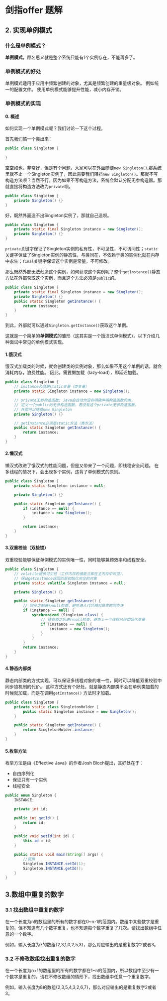 # 剑指offer 题解

## 2. 实现单例模式

### 什么是单例模式？

**单例模式**，顾名思义就是整个系统只能有1个实例存在，不能再多了。

### 单例模式的好处

单例模式适用于应用中频繁创建的对象，尤其是频繁创建的重量级对象。
例如统一的配置文件。
使用单例模式能够提升性能，减小内存开销。

### 单例模式的实现

#### 0. 概述

如何实现一个单例模式呢？我们讨论一下这个过程。

首先我们搞一个类出来：

```java
public class Singleton {
    
}
```

空空如也，非常好，但是有个问题，大家可以在外面随便`new Singleton()`,那系统里就不止一个Singleton实例了，因此需要我们阻挡`new Singleton()`。那就不写构造方法呗？当然不行。因为如果不写构造方法，系统会默认分配无参构造器。那就直接将构造方法改为`private`呗。

```java
public class Singleton {
    private Singleton() {}
}
```

好，既然外面造不出Singleton实例了，那就自己造呗。

```java
public class Singleton {
    private static final Singleton instance = new Singleton();
    private Singleton() {}
}
```

`private`关键字保证了Singleton实例的私有性，不可见性，不可访问性；`static`关键字保证了Singleton实例的静态性，与类同在，不依赖于类的实例化就在内存中永生；`final`关键字保证这个实例是常量，不可修改。

那么既然外部无法创造这个实例，如何获取这个实例呢？整个`getInstance()`静态方法在外部获取这个实例，而且这个方法必须是`public`的。

```java
public class Singleton {
    private static final Singleton instance = new Singleton();
    private Singleton() {}
    public static Singleton getInstance() {
        return instance;
    } 
}
```

到此，外部就可以通过`Singleton.getInstance()`获取这个单例。

这就是一个简单的**单例模式**的雏形（这其实是一个饿汉式单例模式）。以下介绍几种面试中常见的单例模式实现。

#### 1.饿汉式
饿汉式加载类的时候，就会创建类的实例对象，那么如果不用这个单例的话，就会消耗内存，浪费性能。
因此，需要懒加载（lazy-load），即延迟加载。

```java
public class Singleton {
    // instance必须是static变量（类变量）
    private static Singleton instance = new Singleton();

    // private无参构造函数: Java会自动为没有明确声明构造函数的类，
    // 定义一个public的无参构造函数，若没有这个private无参构造函数，
    // 外部可以随意new Singleton
    private Singleton() {}

    // getInstance必须是static方法（类方法）
    public static Singleton getInstance() {
        return instance;
    }
}
```

#### 2.懒汉式
懒汉式改进了饿汉式的性能问题，但是又带来了一个问题，即线程安全问题。
在多线程的情况下，会出现多个实例，违背了单例模式的原则。

```java
public class Singleton {
    private static Singleton instance = null;

    private Singleton() {}

    public static Singleton getInstance() {
        if (instance == null) {
            instance = new Singleton();
        }

        return instance;
    }
}
```

#### 3.双重校验（双检锁）
双重校验能够保证单例模式的实例唯一性，同时能够兼顾效率和线程安全。

```java
public class Singleton {
    // volatile提供可见性（工作内存的值能立即在主内存中可见），
    // 保证getInstance返回的是初始化完全的对象
    private static volatile Singleton instance = null;

    private Singleton() {}

    public static Singleton getInstance() {
        // 同步之前进行null检查，避免进入代价相对昂贵的同步块
        if (instance == null) {
            synchronized (Singleton.class) {
                // 持有锁之后进行null检查，避免上一个线程已经初始化变量
                if (instance == null) {
                    instance = new Singleton();
                }
            }
        }
        return instance;
    }
}
```

#### 4.静态内部类
静态内部类的方式实现，可以保证多线程对象的唯一性，同时可以降低双重校验中同步锁机制的代价。
这种方式还有个好处，就是静态内部类不会在单例类加载的时候就加载，而是在调用`getInstance()`
方法时才加载。

```java
public class Singleton {
    private static class SingletonHolder {
        public static Singleton instance = new Singleton();
    }

    public static Singleton getInstance() {
        return SingletonHolder.instance;
    }
}
```

####  5.枚举方法 
枚举方法是由《Effective Java》的作者Josh Bloch提出，其好处在于：
* 自由序列化
* 保证只有一个实例
* 线程安全

```java
public enum Singleton {
    INSTANCE;

    private int id;

    public int getId() {
        return id;
    }

    public void setId(int id) {
        this.id = id;
    }

    public static void main(String[] args) {
        //调用
        Singleton.INSTANCE.setId(1);
        Singleton.INSTANCE.getId();
    }
}
```



## 3.数组中重复的数字

### 3.1 找出数组中重复的数字

在一个长度为n的数组里的所有的数字都在0~n-1的范围内。数组中某些数字是重复的，但不知道有几个数字重复，也不知道每个数字重复了几次。请找出数组中任意的一个数字。

例如，输入长度为7的数组{2,3,1,0,2,5,3}，那么对应输出的是重复数字2或者3。

### 3.2 不修改数组找出重复的数字

在一个长度为n+1的数组里的所有的数字都在1~n的范围内，所以数组中至少有一个数字是重复的，请在不修改数组的情形下，找出数组中任意一个重复数字。

例如，输入长度为8的数组{2,3,5,4,3,2,6,7}，那么对应输出的是重复数字2或者3。

